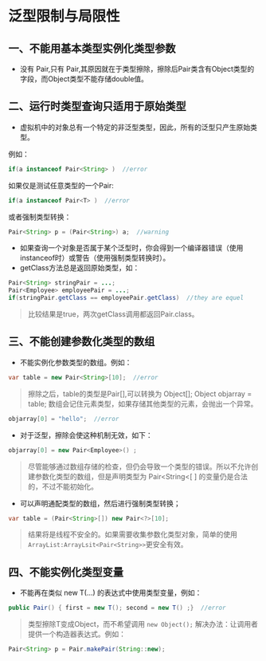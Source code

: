 # 泛型限制与局限性

## 一、不能用基本类型实例化类型参数

- 没有 Pair<double>,只有 Pair<Double>,其原因就在于类型擦除，擦除后Pair类含有Object类型的字段，而Object类型不能存储double值。

## 二、运行时类型查询只适用于原始类型

- 虚拟机中的对象总有一个特定的非泛型类型，因此，所有的泛型只产生原始类型。

例如：

```java
if(a instanceof Pair<String> )  //error
```

如果仅是测试任意类型的一个Pair:

```java
if(a instanceof Pair<T> )  //error
```

或者强制类型转换：

```java
Pair<String> p = (Pair<String>) a;  //warning
```

- 如果查询一个对象是否属于某个泛型时，你会得到一个编译器错误（使用instanceof时）或警告（使用强制类型转换时）。
- getClass方法总是返回原始类型，如：

```java
Pair<String> stringPair = ...;
Pair<Employee> employeePair = ...;
if(stringPair.getClass == employeePair.getClass)  //they are equel
```

> 比较结果是true，两次getClass调用都返回Pair.class。

## 三、不能创建参数化类型的数组

- 不能实例化参数类型的数组。例如：

```java
var table = new Pair<String>[10];  //error
```

> 擦除之后，table的类型是Pair[],可以转换为 Object[]; Object objarray = table;  数组会记住元素类型，如果存储其他类型的元素，会抛出一个异常。

```java
objarray[0] = "hello";  //error
```

- 对于泛型，擦除会使这种机制无效，如下：

```java
objarray[0] = new Pair<Employee>() ;
```

> 尽管能够通过数组存储的检查，但仍会导致一个类型的错误。所以不允许创建参数化类型的数组，但是声明类型为 Pair<String<[ ] 的变量仍是合法的，不过不能初始化。

- 可以声明通配类型的数组，然后进行强制类型转换；

```java
var table = (Pair<String>[]) new Pair<?>[10];
```

> 结果将是线程不安全的。如果需要收集参数化类型对象，简单的使用`ArrayList:ArrayLsit<Pair<String>>`更安全有效。



## 四、不能实例化类型变量

- 不能再在类似 new T(...) 的表达式中使用类型变量，例如：

```java
public Pair() { first = new T(); second = new T() ;}  //error
```

> 类型擦除T变成Object，而不希望调用 `new Object();` 解决办法：让调用者提供一个构造器表达式。例如：

```java
Pair<String> p = Pair.makePair(String::new);
```

